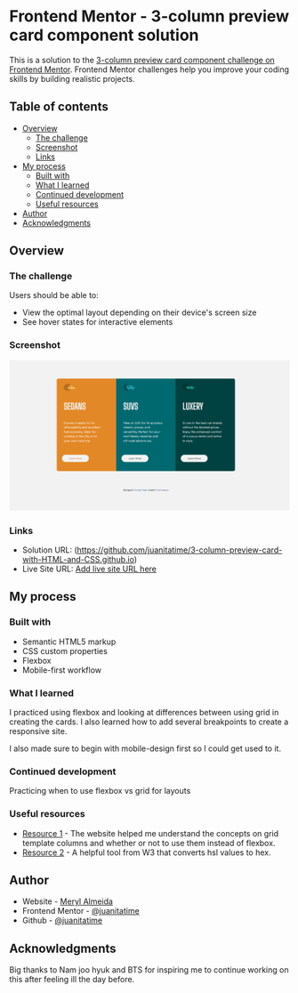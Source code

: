# Frontend Mentor - 3-column preview card component solution

This is a solution to the [3-column preview card component challenge on Frontend Mentor](https://www.frontendmentor.io/challenges/3column-preview-card-component-pH92eAR2-). Frontend Mentor challenges help you improve your coding skills by building realistic projects. 

## Table of contents

- [Overview](#overview)
  - [The challenge](#the-challenge)
  - [Screenshot](#screenshot)
  - [Links](#links)
- [My process](#my-process)
  - [Built with](#built-with)
  - [What I learned](#what-i-learned)
  - [Continued development](#continued-development)
  - [Useful resources](#useful-resources)
- [Author](#author)
- [Acknowledgments](#acknowledgments)


## Overview

### The challenge

Users should be able to:

- View the optimal layout depending on their device's screen size
- See hover states for interactive elements

### Screenshot

![](./images/ss1.png)


### Links

- Solution URL: (https://github.com/juanitatime/3-column-preview-card-with-HTML-and-CSS.github.io)
- Live Site URL: [Add live site URL here](https://your-live-site-url.com)

## My process

### Built with

- Semantic HTML5 markup
- CSS custom properties
- Flexbox
- Mobile-first workflow


### What I learned

I practiced using flexbox and looking at differences between using grid in creating the cards. I also learned how to add several breakpoints to create a responsive site. 

I also made sure to begin with mobile-design first so I could get used to it. 


### Continued development

Practicing when to use flexbox vs grid for layouts

### Useful resources

- [Resource 1](https://developer.mozilla.org/en-US/docs/Web/CSS/grid-template-columns) - The website helped me understand the concepts on grid template columns and whether or not to use them instead of flexbox. 
- [Resource 2](https://www.w3schools.com/colors/colors_converter.asp) - A helpful tool from W3 that converts hsl values to hex. 


## Author

- Website - [Meryl Almeida](https://www.malmeida.mystrikingly.com)
- Frontend Mentor - [@juanitatime](https://www.frontendmentor.io/profile/juanitatime)
- Github - [@juanitatime](https://www.github.com/juanitatime)


## Acknowledgments

Big thanks to Nam joo hyuk and BTS for inspiring me to continue working on this after feeling ill the day before. 
